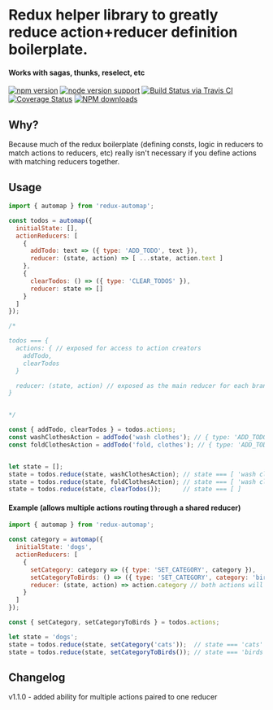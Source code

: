 Redux helper library to greatly reduce action+reducer definition boilerplate.
=======
#### Works with sagas, thunks, reselect, etc

[![npm version](https://badge.fury.io/js/redux-automap.svg)](https://www.npmjs.com/package/redux-automap)
[![node version support](https://img.shields.io/node/v/redux-automap.svg)](https://www.npmjs.com/package/redux-automap)
[![Build Status via Travis CI](https://travis-ci.org/kwhitley/redux-automap.svg?branch=master)](https://travis-ci.org/kwhitley/redux-automap)
[![Coverage Status](https://coveralls.io/repos/github/kwhitley/redux-automap/badge.svg?branch=master)](https://coveralls.io/github/kwhitley/redux-automap?branch=master)
[![NPM downloads](https://img.shields.io/npm/dt/redux-automap.svg?style=flat-square)](https://www.npmjs.com/package/redux-automap)

## Why?
Because much of the redux boilerplate (defining consts, logic in reducers to match actions to reducers, etc)
really isn't necessary if you define actions with matching reducers together.

## Usage
```js
import { automap } from 'redux-automap';

const todos = automap({
  initialState: [],
  actionReducers: [
    {
      addTodo: text => ({ type: 'ADD_TODO', text }),
      reducer: (state, action) => [ ...state, action.text ]
    },
    {
      clearTodos: () => ({ type: 'CLEAR_TODOS' }),
      reducer: state => []
    }
  ]
});

/*

todos === {
  actions: { // exposed for access to action creators
    addTodo,
    clearTodos
  }

  reducer: (state, action) // exposed as the main reducer for each branch
}


*/

const { addTodo, clearTodos } = todos.actions;
const washClothesAction = addTodo('wash clothes'); // { type: 'ADD_TODO', text: 'wash clothes' }
const foldClothesAction = addTodo('fold, clothes'); // { type: 'ADD_TODO', text: 'fold clothes' }


let state = [];
state = todos.reduce(state, washClothesAction); // state === [ 'wash clothes' ]
state = todos.reduce(state, foldClothesAction); // state === [ 'wash clothes', 'fold clothes' ]
state = todos.reduce(state, clearTodos());      // state === [ ]
```

#### Example (allows multiple actions routing through a shared reducer)
```js
import { automap } from 'redux-automap';

const category = automap({
  initialState: 'dogs',
  actionReducers: [
    {
      setCategory: category => ({ type: 'SET_CATEGORY', category }),
      setCategoryToBirds: () => ({ type: 'SET_CATEGORY', category: 'birds' }),
      reducer: (state, action) => action.category // both actions will use this shared reducer
    }
  ]
});

const { setCategory, setCategoryToBirds } = todos.actions;

let state = 'dogs';
state = todos.reduce(state, setCategory('cats'));  // state === 'cats'
state = todos.reduce(state, setCategoryToBirds()); // state === 'birds'
```

## Changelog
v1.1.0 - added ability for multiple actions paired to one reducer

